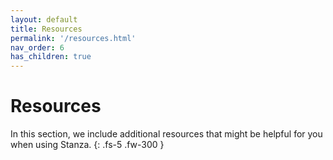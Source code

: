 ```yaml
---
layout: default
title: Resources
permalink: '/resources.html'
nav_order: 6
has_children: true
---
```


# Resources

In this section, we include additional resources that might be helpful for you when using Stanza.
{: .fs-5 .fw-300 }
